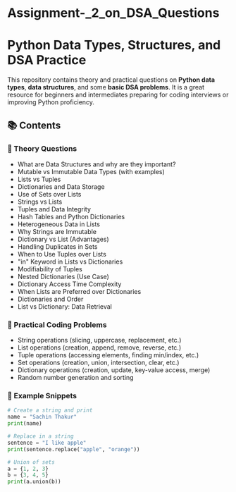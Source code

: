 # Assignment-_2_on_DSA_Questions
# Python Data Types, Structures, and DSA Practice

This repository contains theory and practical questions on **Python data types**, **data structures**, and some **basic DSA problems**. It is a great resource for beginners and intermediates preparing for coding interviews or improving Python proficiency.

## 📚 Contents

### 🔹 Theory Questions
- What are Data Structures and why are they important?
- Mutable vs Immutable Data Types (with examples)
- Lists vs Tuples
- Dictionaries and Data Storage
- Use of Sets over Lists
- Strings vs Lists
- Tuples and Data Integrity
- Hash Tables and Python Dictionaries
- Heterogeneous Data in Lists
- Why Strings are Immutable
- Dictionary vs List (Advantages)
- Handling Duplicates in Sets
- When to Use Tuples over Lists
- "in" Keyword in Lists vs Dictionaries
- Modifiability of Tuples
- Nested Dictionaries (Use Case)
- Dictionary Access Time Complexity
- When Lists are Preferred over Dictionaries
- Dictionaries and Order
- List vs Dictionary: Data Retrieval

### 🔹 Practical Coding Problems
- String operations (slicing, uppercase, replacement, etc.)
- List operations (creation, append, remove, reverse, etc.)
- Tuple operations (accessing elements, finding min/index, etc.)
- Set operations (creation, union, intersection, clear, etc.)
- Dictionary operations (creation, update, key-value access, merge)
- Random number generation and sorting

### 🔹 Example Snippets

```python
# Create a string and print
name = "Sachin Thakur"
print(name)

# Replace in a string
sentence = "I like apple"
print(sentence.replace("apple", "orange"))

# Union of sets
a = {1, 2, 3}
b = {3, 4, 5}
print(a.union(b))
